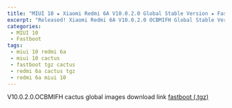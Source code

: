 ```yaml
---
title: "MIUI 10 ★ Xiaomi Redmi 6A V10.0.2.0 Global Stable Version ★ Fastboot ROM Download"
excerpt: "Released! Xiaomi Redmi 6A V10.0.2.0 OCBMIFH Global Stable Version Fastboot File Download"
categories:
 - MIUI 10
 - Fastboot
tags:
 - miui 10 redmi 6a
 - miui 10 cactus
 - fastboot tgz cactus
 - redmi 6a cactus tgz
 - redmi 6a miui 10
---
```


V10.0.2.0.OCBMIFH cactus global images download link [fastboot (.tgz)](http://bigota.d.miui.com/V10.0.2.0.OCBMIFH/cactus_global_images_V10.0.2.0.OCBMIFH_20180919.0000.00_8.1_global_95c26368e7.tgz)
